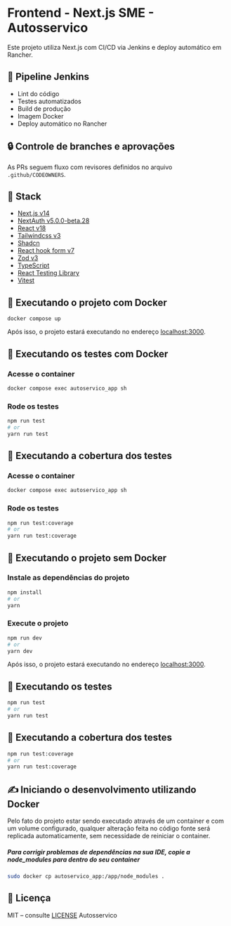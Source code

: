 # Frontend - Next.js SME - Autosservico

Este projeto utiliza Next.js com CI/CD via Jenkins e deploy automático em Rancher.

## 🧪 Pipeline Jenkins

- Lint do código
- Testes automatizados
- Build de produção
- Imagem Docker
- Deploy automático no Rancher

## 🔒 Controle de branches e aprovações

As PRs seguem fluxo com revisores definidos no arquivo `.github/CODEOWNERS`.

## 🥞 Stack

- [Next.js v14](https://nextjs.org/docs)
- [NextAuth v5.0.0-beta.28](https://next-auth.js.org/)
- [React v18](https://react.dev/reference/react)
- [Tailwindcss v3](https://tailwindcss.com/docs/installation)
- [Shadcn](https://ui.shadcn.com/docs)
- [React hook form v7](https://react-hook-form.com/get-started)
- [Zod v3](https://zod.dev/?id=basic-usage)
- [TypeScript](https://www.typescriptlang.org/docs/)
- [React Testing Library](https://testing-library.com/docs/react-testing-library/intro/)
- [Vitest](https://vitest.dev/guide/)

## 🚀 Executando o projeto com Docker

```base
docker compose up
```

Após isso, o projeto estará executando no endereço [localhost:3000](http://localhost:3000).

## 🧪 Executando os testes com Docker

### Acesse o container

```bash
docker compose exec autoservico_app sh
```

### Rode os testes

```bash
npm run test
# or
yarn run test
```

## 🧪 Executando a cobertura dos testes

### Acesse o container

```bash
docker compose exec autoservico_app sh
```

### Rode os testes

```bash
npm run test:coverage
# or
yarn run test:coverage
```

## 🚀 Executando o projeto sem Docker

### Instale as dependências do projeto

```bash
npm install
# or
yarn
```

### Execute o projeto

```bash
npm run dev
# or
yarn dev
```

Após isso, o projeto estará executando no endereço [localhost:3000](http://localhost:3000).

## 🧪 Executando os testes

```bash
npm run test
# or
yarn run test
```

## 🧪 Executando a cobertura dos testes

```bash
npm run test:coverage
# or
yarn run test:coverage
```

## ✍️ Iniciando o desenvolvimento utilizando Docker

Pelo fato do projeto estar sendo executado através de um container e com um volume configurado, qualquer alteração feita no código fonte será replicada automaticamente, sem necessidade de reiniciar o container.

##### Para corrigir problemas de dependências na sua IDE, copie a node_modules para dentro do seu container

```bash
sudo docker cp autoservico_app:/app/node_modules .
```


## 📝 Licença

MIT – consulte [LICENSE](./LICENSE)
Autosservico
